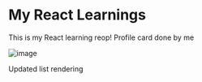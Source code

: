 # My React Learnings
This is my React learning reop!
Profile card done by me


![image](https://github.com/DhanushprabhuS/React-Learnings/assets/105409280/d81fc8cf-c49c-49a9-b8f5-8f0d847e50f5)


Updated list rendering

